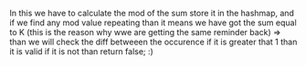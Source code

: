 In this we have to calculate the mod of the sum store it in the hashmap, and if we find any mod value repeating than it means we have got the sum equal to K (this is the reason why wwe are getting the same reminder back) => than we will check the diff betweeen the occurence if it is greater that 1 than it is valid if it is not than return false; :)